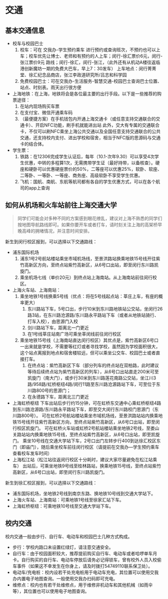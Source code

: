 # 交通

## 基本交通信息

- 校车与校园巴士
    1. 校车：可在 交我办-学生预约乘车 进行预约或查询班次，不预约也可以上车；校车优先让博士、老师和有预约的人上车；闵行-徐汇票价6元，闵行-张江票价9元
    路线；闵行-徐汇，闵行-张江，（此外还有从机动A楼往返临港创新魔坊一期的免费大巴车，早上7：30发车）
    上车地点：闵行菁菁堂、徐汇纪念品商店，张江李政道研究所/吕志和科学园
    2. 免费校园巴士：可在交我办-生活服务-智慧交通-校园巴士查询巴士位置、站点、时刻表。雨天出行很方便
- 上海地铁：在上海，地铁将会是各位最主要的出行手段。以下是一些推荐的购票途径：
    1. 在站内现场购买车票
    2. 在支付宝、微信开通乘车码
    3. （最便捷方案）在手机钱包内开通上海交通卡（或任意支持交通联合的交通卡）、开启NFC功能，刷手机就能进出站
    此外，交大有专属的交通联合卡，不仅可以刷NFC乘坐上海公共交通以及全国任意支持交通联合的公共交通，还支持校内支付、进出学校和宿舍，相当于NFC版的思源码与交通卡的结合体。
- 学生票：
    1. 铁路：在12306完成学生认证后，每年（10.1-次年9.30）可以享受4次学生优惠，中转的多程算1次，无需携带学生证（最好持带，以备核查）。硬座和硬卧可以优惠硬座票价的50%，二等座可以优惠25%，软卧、软座、二等卧、一等卧、一等座、商务座、高级软卧不享受学生优惠。
    2. 飞机：国航、南航、东航等航司都有各自的学生优惠方式，可以在各个航司的app上查询

## 如何从机场和火车站前往上海交通大学

> 同学们可能会对多种不同的方案感到眼花缭乱，建议对上海不熟悉的同学们按地图导航路线即可。如果你要开车或者打车，请时刻关注上海的高架桥早晚高峰的拥堵情况，并注意时间安排。

新生到闵行校区报到，可以选择以下交通路线：
- 浦东国际机场
    1. 浦东1号2号航站楼站乘坐市域机场线，至景洪路站换乘地铁15号线开往紫竹高新区方向，至终点站紫竹高新区，从6号口出站，即至闵行东川路凯旋门。
    2. 乘坐机场七线（单价20元）到终点站上海南站。从上海南站前往闵行校区。
- 上海火车站、上海南站：
    1. 乘坐地铁1号线换乘5号线（优点：将在5号线起点站：莘庄上车，有座的概率更大）
        1. 东川路站下车，5号口出，步行10米到东川路地铁站公交站，坐闵行26路3站，在东川路沧源路/东川路永平路站下车（或者从地铁站骑行、打车入校），由思源门入校
        2. 剑川路站下车，距离北一门更近
        3. 在1号线莘庄站南广场可乘坐莘闵线前往闵行校区
    2. 乘坐地铁15号线（上海南站直达闵行校区）其优点是，紫竹高新区6号口一出来就是学校，不需要等红灯或者寻找学校，虽然因为学校面积很大，这个站点离报到地点和宿舍楼较远，但可以乘坐公交车、校园巴士或者直接打车。
        1. 在终点站：紫竹高新区下车（部分列车的终点站在双柏路，此时建议等待后续终点站为紫竹高新区的列车），从6号口出站直走200米可至凯旋门（南大门），或步行30米到东川路莲花南路公交站，坐江川3路/958路/虹桥枢纽4路/闵行11路至东川路沧源路站下车，可至位于东川路800号的思源门；
        2. 在永德路下车，距离北三门更近
- 上海虹桥枢纽
    下车出站后步行约15分钟，可在虹桥东交通中心乘虹桥枢纽4路到东川路沧源路/东川路永平路站下车，即至交大闵行东川路校门思源门（东川路800号）。
    可在虹桥2号航站楼站乘坐市域机场线，至景洪路站站内换乘地铁15号线开往紫竹高新区方向，至终点站紫竹高新区，从6号口出站，即至闵行校区凯旋门。
    可在虹桥火车站或虹桥2号航站楼站乘坐地铁2号线，至娄山关路站站内换乘地铁15号线，至终点站紫竹高新区，从6号口出站，即至凯旋门。
    乘坐10号线在交通大学站下车，2号口出门左转步行400到达徐汇校区东门（即庙门），随后乘坐校车前往闵行校区（请提前在交我办—学生预约乘车查看校车发车时间）
- 上海松江站（松江站往返闵行校区十分耗时，建议大家尽量避免在松江站乘车）
    出站后，可乘坐地铁9号线至桂林路站，换乘地铁15号线，至终点站紫竹高新区，从6号口出站，即至闵行东川路凯旋门。

新生到徐汇校区报到，可以选择以下交通路线：
- 浦东国际机场，坐地铁2号线到南京东路、换地铁10号线到交通大学站下。
- 上海火车站、上海南站：可乘地铁1号线至徐家汇站下车。
- 上海虹桥枢纽：可乘地铁10号线至交通大学站下车。

## 校内交通

校内交通一般由步行、自行车、电动车和校园巴士几种方式构成。
- 步行：学校内路口未设置红绿灯，请注意交通安全。
- 自行车：由于校园面积较大，推荐提前购买自行车、电动车或者哈啰单车月卡。自行购买的自行车、电动车停放后请务必记得锁车，曾有校外人员入校偷车事件（如果这不幸发生在你身上，请及时拨打54749110联系保卫处）。
- 电动车/充电桩：校内设若干处充电桩用于电动车充电，其位置可以使用交我办内置电子地图查询。一般使用交我办扫码即可充电。
- 维修点：校内也有若干处维修点，用于维修非机动车和其他机械（如雨伞等），其位置也可以使用电子地图查询。
